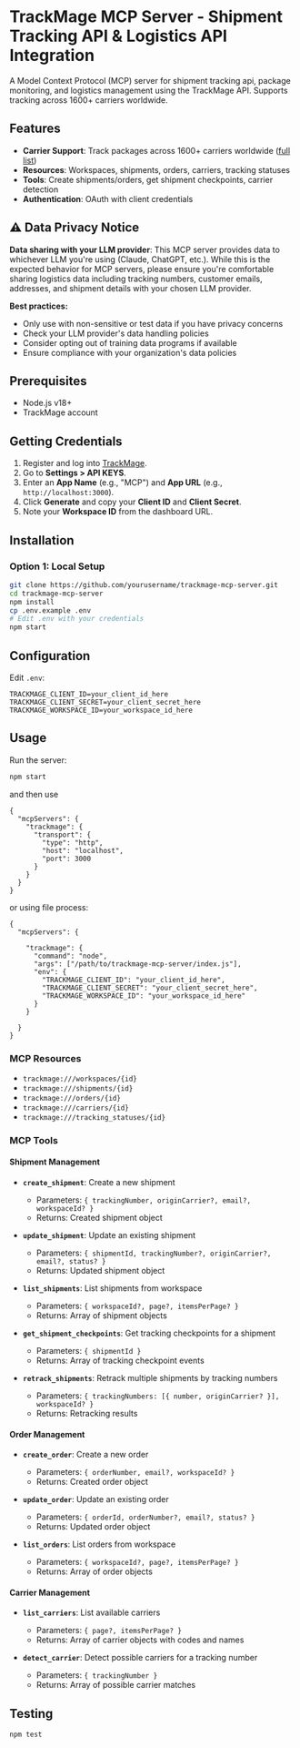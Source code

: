 # TrackMage MCP Server - Shipment Tracking API & Logistics API Integration

A Model Context Protocol (MCP) server for shipment tracking api, package monitoring, and logistics management using the TrackMage API. Supports tracking across 1600+ carriers worldwide.

## Features

- **Carrier Support**: Track packages across 1600+ carriers worldwide ([full list](https://trackmage.com/carriers/))
- **Resources**: Workspaces, shipments, orders, carriers, tracking statuses
- **Tools**: Create shipments/orders, get shipment checkpoints, carrier detection
- **Authentication**: OAuth with client credentials

## ⚠️ Data Privacy Notice

**Data sharing with your LLM provider**: This MCP server provides data to whichever LLM you're using (Claude, ChatGPT, etc.). While this is the expected behavior for MCP servers, please ensure you're comfortable sharing logistics data including tracking numbers, customer emails, addresses, and shipment details with your chosen LLM provider.

**Best practices:**
- Only use with non-sensitive or test data if you have privacy concerns
- Check your LLM provider's data handling policies
- Consider opting out of training data programs if available
- Ensure compliance with your organization's data policies

## Prerequisites

- Node.js v18+
- TrackMage account

## Getting Credentials

1. Register and log into [TrackMage](https://app.trackmage.com).
2. Go to **Settings > API KEYS**.
3. Enter an **App Name** (e.g., "MCP") and **App URL** (e.g., `http://localhost:3000`).
4. Click **Generate** and copy your **Client ID** and **Client Secret**.
5. Note your **Workspace ID** from the dashboard URL.

## Installation

### Option 1: Local Setup

```bash
git clone https://github.com/yourusername/trackmage-mcp-server.git
cd trackmage-mcp-server
npm install
cp .env.example .env
# Edit .env with your credentials
npm start
```

## Configuration

Edit `.env`:

```
TRACKMAGE_CLIENT_ID=your_client_id_here
TRACKMAGE_CLIENT_SECRET=your_client_secret_here
TRACKMAGE_WORKSPACE_ID=your_workspace_id_here
```

## Usage

Run the server:

```bash
npm start
```
and then use
```
{
  "mcpServers": {
    "trackmage": {
      "transport": {
        "type": "http",
        "host": "localhost",
        "port": 3000
      }
    }
  }
}

```
or using file process:
```
{
  "mcpServers": {

    "trackmage": {
      "command": "node",
      "args": ["/path/to/trackmage-mcp-server/index.js"],
      "env": {
        "TRACKMAGE_CLIENT_ID": "your_client_id_here",
        "TRACKMAGE_CLIENT_SECRET": "your_client_secret_here",
        "TRACKMAGE_WORKSPACE_ID": "your_workspace_id_here"
      }
    }

  }
}
```

### MCP Resources

- `trackmage:///workspaces/{id}`
- `trackmage:///shipments/{id}`
- `trackmage:///orders/{id}`
- `trackmage:///carriers/{id}`
- `trackmage:///tracking_statuses/{id}`

### MCP Tools

#### Shipment Management

- **`create_shipment`**: Create a new shipment
  - Parameters: `{ trackingNumber, originCarrier?, email?, workspaceId? }`
  - Returns: Created shipment object

- **`update_shipment`**: Update an existing shipment
  - Parameters: `{ shipmentId, trackingNumber?, originCarrier?, email?, status? }`
  - Returns: Updated shipment object

- **`list_shipments`**: List shipments from workspace
  - Parameters: `{ workspaceId?, page?, itemsPerPage? }`
  - Returns: Array of shipment objects

- **`get_shipment_checkpoints`**: Get tracking checkpoints for a shipment
  - Parameters: `{ shipmentId }`
  - Returns: Array of tracking checkpoint events

- **`retrack_shipments`**: Retrack multiple shipments by tracking numbers
  - Parameters: `{ trackingNumbers: [{ number, originCarrier? }], workspaceId? }`
  - Returns: Retracking results

#### Order Management

- **`create_order`**: Create a new order
  - Parameters: `{ orderNumber, email?, workspaceId? }`
  - Returns: Created order object

- **`update_order`**: Update an existing order
  - Parameters: `{ orderId, orderNumber?, email?, status? }`
  - Returns: Updated order object

- **`list_orders`**: List orders from workspace
  - Parameters: `{ workspaceId?, page?, itemsPerPage? }`
  - Returns: Array of order objects

#### Carrier Management

- **`list_carriers`**: List available carriers
  - Parameters: `{ page?, itemsPerPage? }`
  - Returns: Array of carrier objects with codes and names

- **`detect_carrier`**: Detect possible carriers for a tracking number
  - Parameters: `{ trackingNumber }`
  - Returns: Array of possible carrier matches

## Testing

```bash
npm test
```
